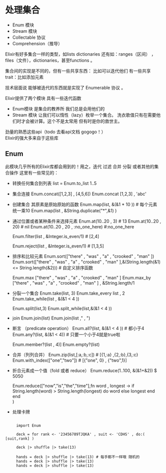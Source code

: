 处理集合
============

-  Enum 模块
-   Stream 模块
-   Collectable 协议
-   Comprehension（推导）

Elixir有好多集合一样的类型，如lists dictionaries 
还有如：ranges（区间） ， files（文件），dictionaries，甚至functions 。

集合间的实现是不同的，但有一些共享东西：
比如可以迭代他们 
有一些共享trait：比如添加元素

技术层面说 能够被迭代的东西就是实现了 Enumerable 协议 。

Elixir提供了两个模块 具有一些迭代函数 
-  Enum模块 是集合的教养所 我们总是会用他们的
-  Stream 模块 让我们可以惰性（lazy）枚举一个集合。 洗衣歌值只有在需要他们时才会被计算。这个不是太常用
    但有时是你的救世主。

劲量的熟悉这些api（todo 去看api文档 gogogo！）    
Elixir的强大多来自于这些库

Enum
--------

此模块几乎所有的Elixir库都会用到的！用之，迭代 过滤 合并 分裂 或者其他的集合操作
这里有一些常见的：

-  转换任何集合到列表
    list = Enum.to_list  1..5  
-  集合连接
    Enum.concat([1,2,3] , [4,5,6])
    Enum.concat [1,2,3] , 'abc'
-  创建集合 其原素是原始原始的函数
     Enum.map(list, &(&1 * 10 )) # 每个元素统一乘10
     Enum.map(list , &String.duplicate("*",&1) )
-  通过位置或者某种条件来选择元素
     Enum.at(10..20 , 3)  # 13
     Enum.at(10..20 , 20)  # nil
     Enum.at(10..20 , 20 , :no_one_here) #:no_one_here
     
     Enum.filter(list , &Integer.is_even/1) # [2,4]
     
     Enum.reject(list , &Integer.is_even/1) # [1,3,5]
-    排序和比较元素
     Enum.sort(["there" , "was" , "a" , "crooked" , "man" ])
     Enum.sort(["there" , "was" , "a" , "crooked" , "man" ],&(String.length(&1)<= String.length(&2))) # 自定义排序函数
     
     Enum.max ["there" , "was" , "a" , "crooked" , "man" ]
     Enum.max_by ["there" , "was" , "a" , "crooked" , "man" ] , &String.length/1
     
-    分裂一个集合
     Enum.take(list, 3)
     Enum.take_every list , 2
     Enum.take_while(list , &(&1 < 4 ))
     
     Enum.split(list,3)
     Enum.split_while(list,&(&1 < 4 ))
     
-   join
     Enum.join(list)
     Enum.join(list ," , ")
-   断言 （predicate operation）
     Enum.all?(list, &(&1 < 4 ))           # 都小于4
     Enum.any?(list, &(&1 < 4))  # 只要一个小于4就是true啦
     
     Enum.member?(list , 4)]
     Enum.empty?(list)
     
-   合并（列列合并）
     Enum.zip(list,[:a,:b,:c])  # [{1,:a} ,{2,:b},{3,:c}
     Enum.with_index(["one","two"]) # [{"one", 0} , {"two",1}]
     
-   折合元素成一个值（fold 或者 reduce）
     Enum.reduce(1..100, &(&1+&2)) $ 5050
     
     Enum.reduce(["now","is","the","time"],fn word , longest -> 
                         if 
                            String.length(word) >
                            String.length(longest) do
                                    word
                         else
                            longest
                         end
                 end                                                              
     )
     
-    处理卡牌
     
~~~[elixir]
     
     import Enum
     
     deck = for rank <- '23456789TJQKA' , suit <- 'CDHS' , do:( [suit,rank] )
     
     deck |> shuffle |> take(13)
     
     hands = deck |> shuffle |> take(13) # 每手都不一样哦 随机的
     hands = deck |> shuffle |> take(13)
     hands = deck |> shuffle |> take(13)
~~~     